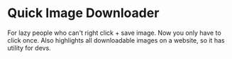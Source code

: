 # Quick Image Downloader

For lazy people who can't right click + save image. Now you only have to click once. Also highlights all downloadable images on a website, so it has utility for devs.
